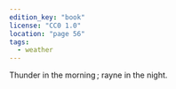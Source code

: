 ```yaml
---
edition_key: "book"
license: "CC0 1.0"
location: "page 56"
tags:
  - weather
---
```

Thunder in
the morning ; rayne in the night.
